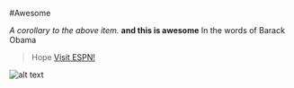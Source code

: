 #Awesome

  *A corollary to the above item.*
  **and this is awesome**
In the words of Barack Obama
> Hope
[Visit ESPN!](https://www.espn.com)

![alt text](../ScreenShot.png)

